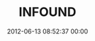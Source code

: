 ---
title: "INFOUND"
date: 2012-06-13 08:52:37 00:00
permalink: /infoundfeed
twitter: "infoundfeed"
likes: [769]
id: 986
gravatar: "http://www.gravatar.com/avatar/1adf5920377b9240457e1ada02ffda33"
---